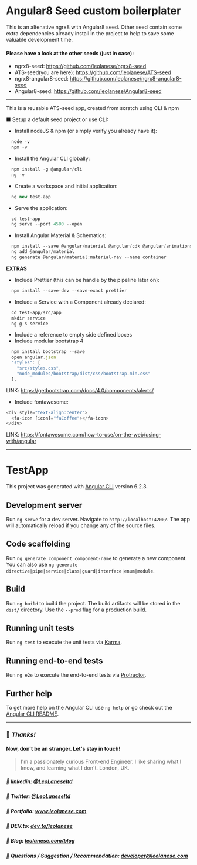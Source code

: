 # Angular8 Seed custom boilerplater

This is an altenative ngrx8 with Angular8 seed. Other seed contain some extra dependencies already install in the project to help to save some valuable development time.

#### Please have a look at the other seeds (just in case):
- ngrx8-seed: https://github.com/leolanese/ngrx8-seed
- ATS-seed(you are here): https://github.com/leolanese/ATS-seed
- ngrx8-angular8-seed: https://github.com/leolanese/ngrx8-angular8-seed
- Angular8-seed: https://github.com/leolanese/Angular8-seed

---

This is a reusable ATS-seed app, created from scratch using CLI & npm

■ Setup a default seed project or use CLI:

- Install nodeJS & npm (or simply verify you already have it):
```javascript
  node -v
  npm -v
```  
- Install the Angular CLI globally:
```javascript
  npm install -g @angular/cli
  ng -v
```
- Create a workspace and initial application:
```javascript
  ng new test-app
```
- Serve the application:
```javascript
  cd test-app
  ng serve --port 4500 --open
```
- Install Angular Material & Schematics:
```javascript
  npm install --save @angular/material @angular/cdk @angular/animations
  ng add @angular/material
  ng generate @angular/material:material-nav --name container
```

**EXTRAS**
- Include Prettier (this can be handle by the pipeline later on):
```javascript
  npm install --save-dev --save-exact prettier
```
- Include a Service with a Component already declared:
```javascript
  cd test-app/src/app
  mkdir service
  ng g s service
```  
- Include a reference to empty side defined boxes
- Include modular bootstrap 4
```javascript
  npm install bootstrap --save
  open angular.json
  "styles": [
    "src/styles.css",
    "node_modules/bootstrap/dist/css/bootstrap.min.css"
  ],
```
  LINK:
  https://getbootstrap.com/docs/4.0/components/alerts/
- Include fontawesome:
```javascript  
<div style="text-align:center">
  <fa-icon [icon]="faCoffee"></fa-icon>
</div>
```
  LINK:
  https://fontawesome.com/how-to-use/on-the-web/using-with/angular

---

# TestApp

This project was generated with [Angular CLI](https://github.com/angular/angular-cli) version 6.2.3.

## Development server

Run `ng serve` for a dev server. Navigate to `http://localhost:4200/`. The app will automatically reload if you change any of the source files.

## Code scaffolding

Run `ng generate component component-name` to generate a new component. You can also use `ng generate directive|pipe|service|class|guard|interface|enum|module`.

## Build

Run `ng build` to build the project. The build artifacts will be stored in the `dist/` directory. Use the `--prod` flag for a production build.

## Running unit tests

Run `ng test` to execute the unit tests via [Karma](https://karma-runner.github.io).

## Running end-to-end tests

Run `ng e2e` to execute the end-to-end tests via [Protractor](http://www.protractortest.org/).

## Further help

To get more help on the Angular CLI use `ng help` or go check out the [Angular CLI README](https://github.com/angular/angular-cli/blob/master/README.md).


---
### :100: <i>Thanks!</i>
#### Now, don't be an stranger. Let's stay in touch!

> I'm a passionately curious Front-end Engineer. I like sharing what I know, and learning what I don't. London, UK.

##### :radio_button: linkedin: <a href="https://www.linkedin.com/in/leolanese/" target="_blank">@LeoLaneseltd</a>
##### :radio_button: Twitter: <a href="https://twitter.com/LeoLaneseltd" target="_blank">@LeoLaneseltd</a>
##### :radio_button: Portfolio: <a href="https://www.leolanese.com" target="_blank">www.leolanese.com</a>
##### :radio_button: DEV.to: <a href="https://www.dev.to/leolanese" target="_blank">dev.to/leolanese</a>
##### :radio_button: Blog: <a href="https://www.leolanese.com/blog" target="_blank">leolanese.com/blog</a>
##### :radio_button: Questions / Suggestion / Recommendation: developer@leolanese.com

